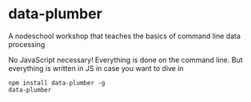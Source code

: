 # data-plumber

A nodeschool workshop that teaches the basics of command line data processing

No JavaScript necessary! Everything is done on the command line. But everything is written in JS in case you want to dive in

```
npm install data-plumber -g
data-plumber
```
